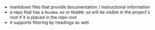 
- markdown files that provide documentation / instructional information
- a repo that has a `Readme.md` or `README.md` will be visible in the project's root if it is placed in the repo root
- it supports filtering by headings as well

